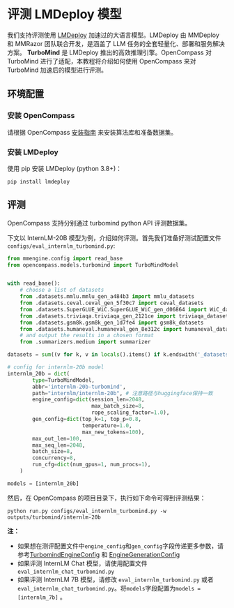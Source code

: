 # 评测 LMDeploy 模型

我们支持评测使用 [LMDeploy](https://github.com/InternLM/lmdeploy) 加速过的大语言模型。LMDeploy 由 MMDeploy 和 MMRazor 团队联合开发，是涵盖了 LLM 任务的全套轻量化、部署和服务解决方案。 **TurboMind** 是 LMDeploy 推出的高效推理引擎。OpenCompass 对 TurboMind 进行了适配，本教程将介绍如何使用 OpenCompass 来对 TurboMind 加速后的模型进行评测。

## 环境配置

### 安装 OpenCompass

请根据 OpenCompass [安装指南](https://opencompass.readthedocs.io/en/latest/get_started.html) 来安装算法库和准备数据集。

### 安装 LMDeploy

使用 pip 安装 LMDeploy (python 3.8+)：

```shell
pip install lmdeploy
```

## 评测

OpenCompass 支持分别通过 turbomind python API 评测数据集。

下文以 InternLM-20B 模型为例，介绍如何评测。首先我们准备好测试配置文件`configs/eval_internlm_turbomind.py`:

```python
from mmengine.config import read_base
from opencompass.models.turbomind import TurboMindModel


with read_base():
    # choose a list of datasets
    from .datasets.mmlu.mmlu_gen_a484b3 import mmlu_datasets
    from .datasets.ceval.ceval_gen_5f30c7 import ceval_datasets
    from .datasets.SuperGLUE_WiC.SuperGLUE_WiC_gen_d06864 import WiC_datasets
    from .datasets.triviaqa.triviaqa_gen_2121ce import triviaqa_datasets
    from .datasets.gsm8k.gsm8k_gen_1d7fe4 import gsm8k_datasets
    from .datasets.humaneval.humaneval_gen_8e312c import humaneval_datasets
    # and output the results in a chosen format
    from .summarizers.medium import summarizer

datasets = sum((v for k, v in locals().items() if k.endswith('_datasets')), [])

# config for internlm-20b model
internlm_20b = dict(
        type=TurboMindModel,
        abbr='internlm-20b-turbomind',
        path="internlm/internlm-20b", # 注意路径与huggingface保持一致
        engine_config=dict(session_len=2048,
                           max_batch_size=8,
                           rope_scaling_factor=1.0),
        gen_config=dict(top_k=1, top_p=0.8,
                        temperature=1.0,
                        max_new_tokens=100),
        max_out_len=100,
        max_seq_len=2048,
        batch_size=8,
        concurrency=8,
        run_cfg=dict(num_gpus=1, num_procs=1),
    )

models = [internlm_20b]
```

然后，在 OpenCompass 的项目目录下，执行如下命令可得到评测结果：

```shell
python run.py configs/eval_internlm_turbomind.py -w outputs/turbomind/internlm-20b
```

**注：**

- 如果想在测评配置文件中`engine_config`和`gen_config`字段传递更多参数，请参考[TurbomindEngineConfig](https://lmdeploy.readthedocs.io/zh-cn/latest/inference/pipeline.html#turbomindengineconfig) 和 [EngineGenerationConfig](https://lmdeploy.readthedocs.io/zh-cn/latest/inference/pipeline.html#generationconfig)
- 如果评测 InternLM Chat 模型，请使用配置文件 `eval_internlm_chat_turbomind.py`
- 如果评测 InternLM 7B 模型，请修改 `eval_internlm_turbomind.py` 或者 `eval_internlm_chat_turbomind.py`。将`models`字段配置为`models = [internlm_7b]` 。
